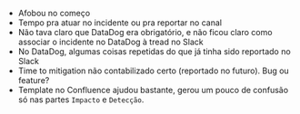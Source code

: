 - Afobou no começo
- Tempo pra atuar no incidente ou pra reportar no canal
- Não tava claro que DataDog era obrigatório, e não ficou claro como associar o incidente no DataDog à tread no Slack
- No DataDog, algumas coisas repetidas do que já tinha sido reportado no Slack
- Time to mitigation não contabilizado certo (reportado no futuro). Bug ou feature?
- Template no Confluence ajudou bastante, gerou um pouco de confusão só nas partes `Impacto` e `Detecção`.